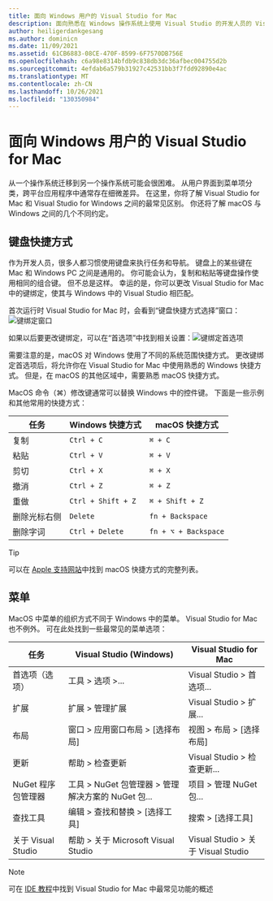 ```yaml
---
title: 面向 Windows 用户的 Visual Studio for Mac
description: 面向熟悉在 Windows 操作系统上使用 Visual Studio 的开发人员的 Visual Studio for Mac 简介。
author: heiligerdankgesang
ms.author: dominicn
ms.date: 11/09/2021
ms.assetid: 61CB6883-08CE-470F-8599-6F7570DB756E
ms.openlocfilehash: c6a98e8314bfdb9c838db3dc36afbec004755d2b
ms.sourcegitcommit: 4efdab6a579b31927c42531bb3f7fdd92890e4ac
ms.translationtype: MT
ms.contentlocale: zh-CN
ms.lasthandoff: 10/26/2021
ms.locfileid: "130350984"
---
```

# <a name="visual-studio-for-mac-for-windows-users"></a>面向 Windows 用户的 Visual Studio for Mac

从一个操作系统迁移到另一个操作系统可能会很困难。 从用户界面到菜单项分类，跨平台应用程序中通常存在细微差异。 在这里，你将了解 Visual Studio for Mac 和 Visual Studio for Windows 之间的最常见区别。 你还将了解 macOS 与 Windows 之间的几个不同约定。

## <a name="keyboard-shortcuts"></a>键盘快捷方式

作为开发人员，很多人都习惯使用键盘来执行任务和导航。 键盘上的某些键在 Mac 和 Windows PC 之间是通用的。 你可能会认为，复制和粘贴等键盘操作使用相同的组合键。 但不总是这样。 幸运的是，你可以更改 Visual Studio for Mac 中的键绑定，使其与 Windows 中的 Visual Studio 相匹配。

首次运行时 Visual Studio for Mac 时，会看到“键盘快捷方式选择”窗口：![键绑定窗口](media/ide-tour-2019-keyboard-shortcut.png)

如果以后要更改键绑定，可以在“首选项”中找到相关设置：![键绑定首选项](media/customizing-the-ide-image10a.png)

需要注意的是，macOS 对 Windows 使用了不同的系统范围快捷方式。 更改键绑定首选项后，将允许你在 Visual Studio for Mac 中使用熟悉的 Windows 快捷方式。 但是，在 macOS 的其他区域中，需要熟悉 macOS 快捷方式。

MacOS 命令（⌘）修改键通常可以替换 Windows 中的控件键。 下面是一些示例和其他常用的快捷方式：

|任务                   |Windows 快捷方式         |macOS 快捷方式      |
|-----------------------|-------------------------|--------------------|
|复制                   |`Ctrl + C`               |`⌘ + C`             |
|粘贴                  |`Ctrl + V`               |`⌘ + V`             |
|剪切                    |`Ctrl + X`               |`⌘ + X`             |
|撤消                   |`Ctrl + Z`               |`⌘ + Z`             |
|重做                   |`Ctrl + Shift + Z`       |`⌘ + Shift + Z`     |
|删除光标右侧 |`Delete`                 |`fn + Backspace`    |
|删除字词            |`Ctrl + Delete`          |`fn + ⌥ + Backspace`|

> [!TIP]
> 可以在 [Apple 支持网站](https://support.apple.com/en-us/HT201236)中找到 macOS 快捷方式的完整列表。

## <a name="menus"></a>菜单

MacOS 中菜单的组织方式不同于 Windows 中的菜单。 Visual Studio for Mac 也不例外。 可在此处找到一些最常见的菜单选项：

|任务                   |Visual Studio (Windows)                                              |Visual Studio for Mac                |
|-----------------------|---------------------------------------------------------------------|-------------------------------------|
|首选项（选项）  |工具 > 选项 >...                                                   |Visual Studio > 首选项...       |
|扩展             |扩展 > 管理扩展                                       |Visual Studio > 扩展...        |
|布局                |窗口 > 应用窗口布局 > [选择布局]                       |视图 > 布局 > [选择布局]               |
|更新                |帮助 > 检查更新                                             |Visual Studio > 检查更新... |
|NuGet 程序包管理器  |工具 > NuGet 包管理器 > 管理解决方案的 NuGet 包... |项目 > 管理 NuGet 包...   |
|查找工具             |编辑 > 查找和替换 > [选择工具]                              |搜索 > [选择工具]               |
|关于 Visual Studio    |帮助 > 关于 Microsoft Visual Studio                                 |Visual Studio > 关于 Visual Studio  

> [!NOTE]
> 可在 [IDE 教程](ide-tour.md)中找到 Visual Studio for Mac 中最常见功能的概述
